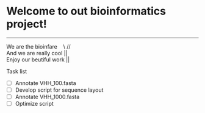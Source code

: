 # Welcome to out bioinformatics project!
***

We are the bioinfare &nbsp;&nbsp;&nbsp;\\  // <br />
And we are really cool        ||   <br />
Enjoy our beutiful work       ||


Task list

- [ ] Annotate VHH_100.fasta
- [ ] Develop script for sequence layout
- [ ] Annotate VHH_1000.fasta
- [ ] Optimize script
